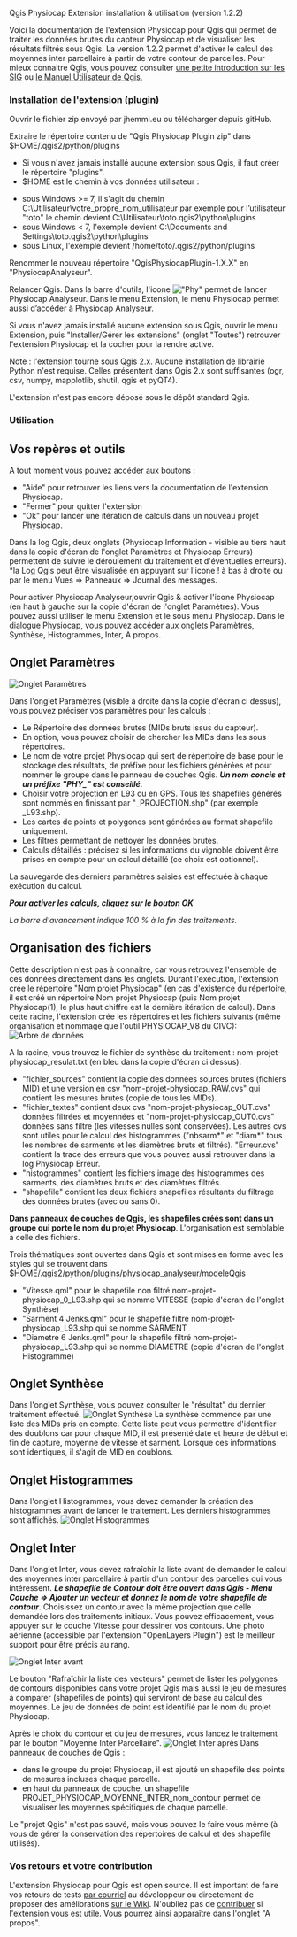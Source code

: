 Qgis Physiocap Extension installation & utilisation (version 1.2.2)

Voici la documentation de l'extension Physiocap pour Qgis qui permet de traiter les données brutes du capteur Physiocap et de visualiser les résultats filtrés sous Qgis. La version 1.2.2 permet d'activer le calcul des moyennes inter parcellaire à partir de votre contour de parcelles.
Pour mieux connaitre Qgis, vous pouvez consulter [une petite introduction sur les SIG](http://docs.qgis.org/testing/en/docs/gentle_gis_introduction/index.html) ou [le Manuel Utilisateur de Qgis.](http://docs.qgis.org/2.8/fr/docs/user_manual/)

### Installation de l'extension (plugin) 

Ouvrir le fichier zip envoyé par jhemmi.eu ou télécharger depuis gitHub.

Extraire le répertoire contenu de "Qgis Physiocap Plugin zip" dans $HOME/.qgis2/python/plugins
* Si vous n'avez jamais installé aucune extension sous Qgis, il faut créer le répertoire "plugins".
* $HOME est le chemin à vos données utilisateur :
- sous Windows >= 7, il s'agit du chemin C:\Utilisateur\votre_propre_nom_utilisateur par exemple pour l’utilisateur "toto" le chemin devient C:\Utilisateur\toto\.qgis2\python\plugins
- sous Windows < 7, l'exemple devient C:\Documents and Settings\toto\.qgis2\python\plugins
- sous Linux, l'exemple devient /home/toto/.qgis2/python/plugins

Renommer le nouveau répertoire "QgisPhysiocapPlugin-1.X.X" en "PhysiocapAnalyseur".

Relancer Qgis. Dans la barre d'outils, l'icone !["Phy"](https://github.com/jhemmi/QgisPhysiocapPlugin/blob/master/icon.png) permet de lancer Physiocap Analyseur. Dans le menu Extension, le menu Physiocap permet aussi d’accéder à Physiocap Analyseur.

Si vous n'avez jamais installé aucune extension sous Qgis, ouvrir le menu Extension, puis "Installer/Gérer les extensions" (onglet "Toutes") retrouver l'extension Physiocap et la cocher pour la rendre active.

Note : l'extension tourne sous Qgis 2.x. Aucune installation de librairie Python n'est requise. Celles présentent dans Qgis 2.x sont suffisantes (ogr, csv, numpy, mapplotlib, shutil, qgis et pyQT4). 

L'extension n'est pas encore déposé sous le dépôt standard Qgis.

### Utilisation

## Vos repères et outils
A tout moment vous pouvez accéder aux boutons : 
* "Aide" pour retrouver les liens vers la documentation de l'extension Physiocap.
* "Fermer" pour quitter l'extension 
* "Ok" pour lancer une itération de calculs dans un nouveau projet Physiocap.

Dans la log Qgis, deux onglets (Physiocap Information - visible au tiers haut dans la copie d'écran de l'onglet Paramètres et Physiocap Erreurs) permettent de suivre le déroulement du traitement et d'éventuelles erreurs).
*la Log Qgis peut être visualisée en appuyant sur l'icone ! à bas à droite ou par le menu Vues => Panneaux => Journal des messages. 

Pour activer Physiocap Analyseur,ouvrir Qgis & activer l'icone Physiocap (en haut à gauche sur la copie d'écran de l'onglet Paramètres). Vous pouvez aussi utiliser le menu Extension et le sous menu Physiocap. Dans le dialogue Physiocap, vous pouvez accéder aux onglets Paramètres, Synthèse, Histogrammes, Inter, A propos.

## Onglet Paramètres
![Onglet Paramètres](https://github.com/jhemmi/QgisPhysiocapPlugin/blob/master/help/Version%201.2%20Parametres.png)

Dans l'onglet Paramètres (visible à droite dans la copie d'écran ci dessus), vous pouvez préciser vos paramètres  pour les calculs : 
- Le Répertoire des données brutes (MIDs bruts issus du capteur).
- En option, vous pouvez choisir de chercher les MIDs dans les sous répertoires.
- Le nom de votre projet Physiocap qui sert de répertoire de base pour le stockage des résultats, de préfixe pour les fichiers générées et pour nommer le groupe dans le panneau de couches Qgis. ***Un nom concis et un préfixe "PHY_" est conseillé***.
- Choisir votre projection en L93 ou en GPS. Tous les shapefiles générés sont nommés en finissant par "_PROJECTION.shp" (par exemple _L93.shp).
- Les cartes de points et polygones sont générées au format shapefile uniquement.
- Les filtres permettant de nettoyer les données brutes.
- Calculs détaillés : précisez si les informations du vignoble doivent être prises en compte pour un calcul détaillé (ce choix est optionnel).

La sauvegarde des derniers paramètres saisies est effectuée à chaque exécution du calcul.

**_Pour activer les calculs, cliquez sur le bouton OK_**

_La barre d'avancement indique 100 % à la fin des traitements._

## Organisation des fichiers
Cette description n'est pas à connaitre, car vous retrouvez l'ensemble de ces données directement dans les onglets. Durant l'exécution, l'extension crée le répertoire "Nom projet Physiocap" (en cas d'existence du répertoire, il est créé un répertoire Nom projet Physiocap (puis Nom projet Physiocap(1), le plus haut chiffre est la dernière itération de calcul).
Dans cette racine, l'extension crée les répertoires et les fichiers suivants (même organisation et nommage que l'outil PHYSIOCAP_V8 du CIVC):
![Arbre de données](https://github.com/jhemmi/QgisPhysiocapPlugin/blob/master/help/Organisation%20des%20fichiers%20de%20chaque%20projet%20Physiocap.png)

A la racine, vous trouvez le fichier de synthèse du traitement : nom-projet-physiocap_resulat.txt (en bleu dans la copie d'écran ci dessus).
- "fichier_sources" contient la copie des données sources brutes (fichiers MID) et une version en csv "nom-projet-physiocap_RAW.cvs" qui contient les mesures brutes (copie de tous les MIDs).
- "fichier_textes" contient deux cvs "nom-projet-physiocap_OUT.cvs" données filtrées et moyennées et "nom-projet-physiocap_OUT0.cvs" données sans filtre (les vitesses nulles sont conservées). Les autres cvs sont utiles pour le calcul des histogrammes ("nbsarm*" et "diam*" tous les nombres de sarments et les diamètres bruts et filtrés). "Erreur.cvs" contient la trace des erreurs que vous pouvez aussi retrouver dans la log Physiocap Erreur.
- "histogrammes" contient les fichiers image des histogrammes des sarments, des diamètres bruts et des diamètres filtrés.
- "shapefile" contient les deux fichiers shapefiles résultants du filtrage des données brutes (avec ou sans 0).

**Dans panneaux de couches de Qgis, les shapefiles créés sont dans un groupe qui porte le nom du projet Physiocap**. L'organisation est semblable à celle des fichiers.

Trois thématiques sont ouvertes dans Qgis et sont mises en forme avec les styles qui se trouvent dans $HOME/.qgis2/python/plugins/physiocap_analyseur/modeleQgis
* "Vitesse.qml" pour le shapefile non filtré nom-projet-physiocap_0_L93.shp qui se nomme VITESSE (copie d'écran de l'onglet Synthèse)
* "Sarment 4 Jenks.qml" pour le shapefile filtré nom-projet-physiocap_L93.shp qui se nomme SARMENT 
* "Diametre 6 Jenks.qml" pour le shapefile filtré nom-projet-physiocap_L93.shp qui se nomme DIAMETRE (copie d'écran de l'onglet Histogramme)

## Onglet Synthèse
Dans l'onglet Synthèse, vous pouvez consulter le "résultat" du dernier traitement effectué.
![Onglet Synthèse](https://github.com/jhemmi/QgisPhysiocapPlugin/blob/master/help/Version%201.2%20Synthese.png)
La synthèse commence par une liste des MIDs pris en compte. Cette liste peut vous permettre d'identifier des doublons car pour chaque MID, il est présenté date et heure de début et fin de capture, moyenne de vitesse et sarment. Lorsque ces informations sont identiques, il s'agit de MID en doublons.

## Onglet Histogrammes
Dans l'onglet Histogrammes, vous devez demander la création des histogrammes avant de lancer le traitement. Les derniers histogrammes sont affichés.
![Onglet Histogrammes](https://github.com/jhemmi/QgisPhysiocapPlugin/blob/master/help/Version%201.2%20Histogrammes.png)

## Onglet Inter
Dans l'onglet Inter, vous devez rafraîchir la liste avant de demander le calcul des moyennes inter parcellaire à partir d'un contour des parcelles qui vous intéressent. 
***Le shapefile de Contour doit être ouvert dans Qgis - Menu Couche => Ajouter un vecteur et donnez le nom de votre shapefile de contour***. Choisissez un contour avec la même projection que celle demandée lors des traitements initiaux.
Vous pouvez efficacement, vous appuyer sur le couche Vitesse pour dessiner vos contours. Une photo aérienne (accessible par l'extension "OpenLayers Plugin") est le meilleur support pour être précis au rang.

![Onglet Inter avant](https://github.com/jhemmi/QgisPhysiocapPlugin/blob/master/help/Version%201.2%20Choix%20Contour.png)

Le bouton "Rafraîchir la liste des vecteurs" permet de lister les polygones de contours disponibles dans votre projet Qgis mais aussi le jeu de mesures à comparer (shapefiles de points) qui serviront de  base au calcul des moyennes. Le jeu de données de point est identifié par le nom du projet Physiocap.

Après le choix du contour et du jeu de mesures, vous lancez le traitement par le bouton "Moyenne Inter Parcellaire". 
![Onglet Inter après](https://github.com/jhemmi/QgisPhysiocapPlugin/blob/master/help/Version%201.2%20Inter%20Parcellaire.png)
Dans panneaux de couches de Qgis :  
* dans le groupe du projet Physiocap, il est ajouté un shapefile des points de mesures incluses chaque parcelle. 
* en haut du panneaux de couche, un shapefile PROJET_PHYSIOCAP_MOYENNE_INTER_nom_contour permet de visualiser les moyennes spécifiques de chaque parcelle.

Le "projet Qgis" n'est pas sauvé, mais vous pouvez le faire vous même (à vous de gérer la conservation des répertoires de calcul et des shapefile utilisés).

###  Vos retours et votre contribution
L'extension Physiocap pour Qgis est open source. Il est important de faire vos retours de tests [par courriel](mailto://jean@jhemmi.eu) au développeur ou directement de proposer des améliorations [sur le Wiki](https://github.com/jhemmi/QgisPhysiocapPlugin/issues). N'oubliez pas de [contribuer](https://plus.payname.fr/jhemmi?type=9xwqt) si l'extension vous est utile. Vous pourrez ainsi apparaître dans l'onglet "A propos".